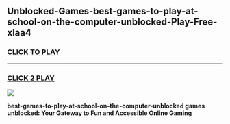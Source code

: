 
## Unblocked-Games-best-games-to-play-at-school-on-the-computer-unblocked-Play-Free-xlaa4
<h3>
<a href="https://premium76.site?title=best-games-to-play-at-school-on-the-computer-unblocked&ref=19M">CLICK TO PLAY</a></h3>
<hr>

<h3>
<a href="https://premium76.site?title=best-games-to-play-at-school-on-the-computer-unblocked&ref=19M">CLICK 2 PLAY</a>
  
</h3>

<a href="https://premium76.site?title=best-games-to-play-at-school-on-the-computer-unblocked&ref=19M"><img src="https://clearcache.store/games.png"></a>


**best-games-to-play-at-school-on-the-computer-unblocked games unblocked: Your Gateway to Fun and Accessible Online Gaming**
